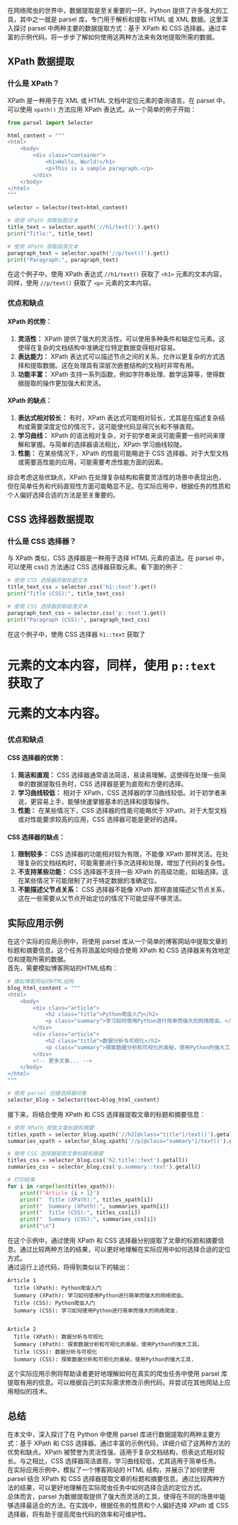 在网络爬虫的世界中，数据提取是至关重要的一环。Python 提供了许多强大的工具，其中之一就是 parsel 库，专门用于解析和提取 HTML 或 XML 数据。这里深入探讨 parsel 中两种主要的数据提取方式：基于 XPath 和 CSS 选择器。通过丰富的示例代码，将一步步了解如何使用这两种方法来有效地提取所需的数据。
<a name="l6bAl"></a>
## XPath 数据提取
<a name="TQc2w"></a>
### 什么是 XPath？
XPath 是一种用于在 XML 或 HTML 文档中定位元素的查询语言。在 parsel 中，可以使用 `xpath()` 方法应用 XPath 表达式。从一个简单的例子开始：
```python
from parsel import Selector

html_content = """
<html>
    <body>
        <div class="container">
            <h1>Hello, World!</h1>
            <p>This is a sample paragraph.</p>
        </div>
    </body>
</html>
"""

selector = Selector(text=html_content)

# 使用 XPath 获取标题文本
title_text = selector.xpath('//h1/text()').get()
print("Title:", title_text)

# 使用 XPath 获取段落文本
paragraph_text = selector.xpath('//p/text()').get()
print("Paragraph:", paragraph_text)
```
在这个例子中，使用 XPath 表达式 `//h1/text()` 获取了 `<h1>` 元素的文本内容，同样，使用 `//p/text()` 获取了 `<p>` 元素的文本内容。
<a name="E0uTz"></a>
### 优点和缺点
<a name="USueK"></a>
#### XPath 的优势：

1. **灵活性：** XPath 提供了强大的灵活性，可以使用多种条件和轴定位元素。这使得在复杂的文档结构中准确定位特定数据变得相对容易。
2. **表达能力：** XPath 表达式可以描述节点之间的关系，允许以更复杂的方式选择和提取数据。这在处理具有深层次嵌套结构的文档时非常有用。
3. **功能丰富：** XPath 支持一系列函数，例如字符串处理、数学运算等，使得数据提取的操作更加强大和灵活。
<a name="dqkvW"></a>
#### XPath 的缺点：

1. **表达式相对较长：** 有时，XPath 表达式可能相对较长，尤其是在描述复杂结构或需要深度定位的情况下。这可能使代码显得冗长和不够直观。
2. **学习曲线：** XPath 的语法相对复杂，对于初学者来说可能需要一些时间来理解和掌握。与简单的选择器语法相比，XPath 学习曲线较陡。
3. **性能：** 在某些情况下，XPath 的性能可能略逊于 CSS 选择器。对于大型文档或需要高性能的应用，可能需要考虑性能方面的因素。

综合考虑这些优缺点，XPath 在处理复杂结构和需要灵活性的场景中表现出色，但在简单任务和代码直观性方面可能略显不足。在实际应用中，根据任务的性质和个人偏好选择合适的方法是至关重要的。
<a name="UZzmG"></a>
## CSS 选择器数据提取
<a name="dvRVN"></a>
### 什么是 CSS 选择器？
与 XPath 类似，CSS 选择器是一种用于选择 HTML 元素的语法。在 parsel 中，可以使用 css() 方法通过 CSS 选择器获取元素。看下面的例子：
```python
# 使用 CSS 选择器获取标题文本
title_text_css = selector.css('h1::text').get()
print("Title (CSS):", title_text_css)

# 使用 CSS 选择器获取段落文本
paragraph_text_css = selector.css('p::text').get()
print("Paragraph (CSS):", paragraph_text_css)
```
在这个例子中，使用 CSS 选择器 `h1::text` 获取了 <h1> 元素的文本内容，同样，使用 `p::text` 获取了 <p> 元素的文本内容。
<a name="xdRTz"></a>
### 优点和缺点
<a name="y2Aix"></a>
#### CSS 选择器的优势：

1. **简洁和直观：** CSS 选择器通常语法简洁，易读易理解。这使得在处理一些简单的数据提取任务时，CSS 选择器是更为直观和方便的选择。
2. **学习曲线较低：** 相对于 XPath，CSS 选择器的学习曲线较低。对于初学者来说，更容易上手，能够快速掌握基本的选择和提取操作。
3. **性能：** 在某些情况下，CSS 选择器的性能可能略优于 XPath。对于大型文档或对性能要求较高的应用，CSS 选择器可能是更好的选择。
<a name="sYZlf"></a>
#### CSS 选择器的缺点：

1. **限制较多：** CSS 选择器的功能相对较为有限，不能像 XPath 那样灵活。在处理复杂的文档结构时，可能需要进行多次选择和处理，增加了代码的复杂性。
2. **不支持某些功能：** CSS 选择器不支持一些 XPath 的高级功能，如轴选择。这在某些情况下可能限制了对于特定数据的准确定位。
3. **不能描述父节点关系：** CSS 选择器不能像 XPath 那样直接描述父节点关系，这在一些需要从父节点开始定位的情况下可能显得不够灵活。
<a name="wo5S4"></a>
## 实际应用示例
在这个实际的应用示例中，将使用 parsel 库从一个简单的博客网站中提取文章的标题和摘要信息。这个任务将涵盖如何结合使用 XPath 和 CSS 选择器来有效地定位和提取所需的数据。<br />首先，需要模拟博客网站的HTML结构：
```python
# 模拟博客网站的HTML结构
blog_html_content = """
<html>
    <body>
        <div class="article">
            <h2 class="title">Python爬虫入门</h2>
            <p class="summary">学习如何使用Python进行简单而强大的网络爬虫。</p>
        </div>
        <div class="article">
            <h2 class="title">数据分析与可视化</h2>
            <p class="summary">探索数据分析和可视化的奥秘，使用Python的强大工具。</p>
        </div>
        <!-- 更多文章... -->
    </body>
</html>
"""

# 使用 parsel 创建选择器对象
selector_blog = Selector(text=blog_html_content)
```
接下来，将结合使用 XPath 和 CSS 选择器提取文章的标题和摘要信息：
```python
# 使用 XPath 提取文章标题和摘要
titles_xpath = selector_blog.xpath('//h2[@class="title"]/text()').getall()
summaries_xpath = selector_blog.xpath('//p[@class="summary"]/text()').getall()

# 使用 CSS 选择器提取文章标题和摘要
titles_css = selector_blog.css('h2.title::text').getall()
summaries_css = selector_blog.css('p.summary::text').getall()

# 打印结果
for i in range(len(titles_xpath)):
    print(f"Article {i + 1}")
    print("  Title (XPath):", titles_xpath[i])
    print("  Summary (XPath):", summaries_xpath[i])
    print("  Title (CSS):", titles_css[i])
    print("  Summary (CSS):", summaries_css[i])
    print("\n")
```
在这个示例中，通过使用 XPath 和 CSS 选择器分别提取了文章的标题和摘要信息。通过比较两种方法的结果，可以更好地理解在实际应用中如何选择合适的定位方式。<br />通过运行上述代码，将得到类似以下的输出：
```
Article 1
  Title (XPath): Python爬虫入门
  Summary (XPath): 学习如何使用Python进行简单而强大的网络爬虫。
  Title (CSS): Python爬虫入门
  Summary (CSS): 学习如何使用Python进行简单而强大的网络爬虫.


Article 2
  Title (XPath): 数据分析与可视化
  Summary (XPath): 探索数据分析和可视化的奥秘，使用Python的强大工具。
  Title (CSS): 数据分析与可视化
  Summary (CSS): 探索数据分析和可视化的奥秘，使用Python的强大工具.
```
这个实际应用示例将帮助读者更好地理解如何在真实的爬虫任务中使用 parsel 库提取有用的信息。可以根据自己的实际需求修改示例代码，并尝试在其他网站上应用相似的技术。
<a name="EGXMD"></a>
## 总结
在本文中，深入探讨了在 Python 中使用 parsel 库进行数据提取的两种主要方式：基于 XPath 和 CSS 选择器。通过丰富的示例代码，详细介绍了这两种方法的优势和缺点。XPath 被赞誉为灵活性强，适用于复杂文档结构，但表达式相对较长。与之相比，CSS 选择器简洁直观，学习曲线较低，尤其适用于简单任务。<br />在实际应用示例中，模拟了一个博客网站的 HTML 结构，并展示了如何使用 parsel 结合 XPath 和 CSS 选择器提取文章的标题和摘要信息。通过比较两种方法的结果，可以更好地理解在实际爬虫任务中如何选择合适的定位方式。<br />总体而言，parsel 为数据提取提供了强大而灵活的工具，使得在不同的场景中能够选择最适合的方法。在实践中，根据任务的性质和个人偏好选择 XPath 或 CSS 选择器，将有助于提高爬虫代码的效率和可维护性。
